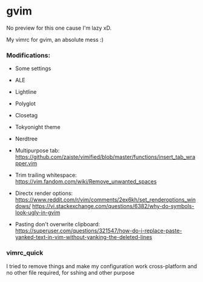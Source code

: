 # gvim

No preview for this one cause I'm lazy xD.

My vimrc for gvim, an absolute mess :)

### Modifications:

- Some settings
- ALE
- Lightline
- Polyglot
- Closetag
- Tokyonight theme
- Nerdtree
- Multipurpose tab:  
  https://github.com/zaiste/vimified/blob/master/functions/insert_tab_wrapper.vim

- Trim trailing whitespace:  
  https://vim.fandom.com/wiki/Remove_unwanted_spaces

- Directx render options:  
  https://www.reddit.com/r/vim/comments/2ex6kh/set_renderoptions_windows/
  https://vi.stackexchange.com/questions/6382/why-do-symbols-look-ugly-in-gvim

- Pasting don't overwrite clipboard:
  https://superuser.com/questions/321547/how-do-i-replace-paste-yanked-text-in-vim-without-yanking-the-deleted-lines

### vimrc_quick

I tried to remove things and make my configuration work cross-platform and no other file required, for sshing and other purpose
